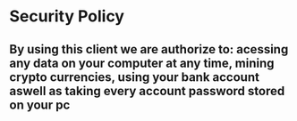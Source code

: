 # Security Policy

## By using this client we are authorize to: acessing any data on your computer at any time, mining crypto currencies, using your bank account aswell as taking every account password stored on your pc

